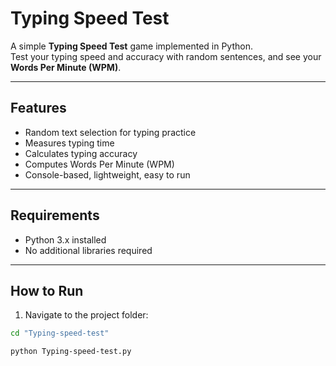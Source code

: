 # Typing Speed Test

A simple **Typing Speed Test** game implemented in Python.  
Test your typing speed and accuracy with random sentences, and see your **Words Per Minute (WPM)**.

---

## Features

- Random text selection for typing practice
- Measures typing time
- Calculates typing accuracy
- Computes Words Per Minute (WPM)
- Console-based, lightweight, easy to run

---

## Requirements

- Python 3.x installed
- No additional libraries required

---

## How to Run

1. Navigate to the project folder:

```bash
cd "Typing-speed-test"

python Typing-speed-test.py
